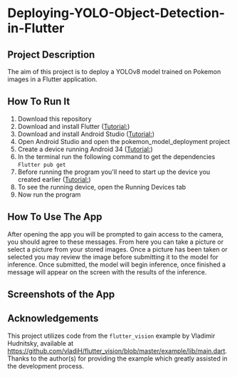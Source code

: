 # Deploying-YOLO-Object-Detection-in-Flutter

## Project Description
The aim of this project is to deploy a YOLOv8 model trained on Pokemon images in a Flutter application. 

## How To Run It
1. Download this repository
2. Download and install Flutter ([Tutorial:](https://docs.flutter.dev/get-started/install))
3. Download and install Android Studio ([Tutorial:](https://developer.android.com/codelabs/basic-android-kotlin-compose-install-android-studio#0))
4. Open Android Studio and open the pokemon_model_deployment project
5. Create a device running Android 34 ([Tutorial:](https://developer.android.com/studio/run/managing-avds))
6. In the terminal run the following command to get the dependencies ``Flutter pub get``
7. Before running the program you'll need to start up the device you created earlier ([Tutorial:](https://developer.android.com/studio/run/emulator))
8. To see the running device, open the Running Devices tab
9. Now run the program

## How To Use The App
After opening the app you will be prompted to gain access to the camera, you should agree to these messages. From here you can take a picture or select a picture from your stored images. Once a picture has been taken or selected you may review the image before submitting it to the model for inference. Once submitted, the model will begin inference, once finished a message will appear on the screen with the results of the inference.

## Screenshots of the App


## Acknowledgements
This project utilizes code from the `flutter_vision` example by Vladimir Hudnitsky, available at
https://github.com/vladiH/flutter_vision/blob/master/example/lib/main.dart. Thanks to the author(s)
for providing the example which greatly assisted in the development process.
